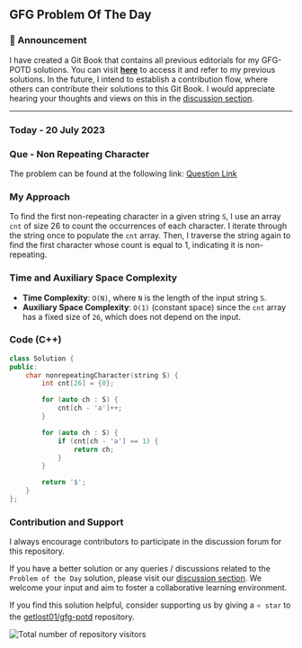 ## GFG Problem Of The Day

### 🎉 Announcement
I have created a Git Book that contains all previous editorials for my GFG-POTD solutions. You can visit **[here](https://gl01.gitbook.io/gfg-editorials/)** to access it and refer to my previous solutions. In the future, I intend to establish a contribution flow, where others can contribute their solutions to this Git Book. I would appreciate hearing your thoughts and views on this in the [discussion section](https://github.com/getlost01/gfg-potd/discussions).

----
### Today - 20 July 2023
### Que - Non Repeating Character

The problem can be found at the following link: [Question Link](https://practice.geeksforgeeks.org/problems/non-repeating-character-1587115620/1)

### My Approach

To find the first non-repeating character in a given string `S`, I use an array `cnt` of size 26 to count the occurrences of each character. 
I iterate through the string once to populate the `cnt` array. Then, I traverse the string again to find the first character whose count is equal to 1, indicating it is non-repeating.

### Time and Auxiliary Space Complexity

- **Time Complexity**: `O(N)`, where `N` is the length of the input string `S`.
- **Auxiliary Space Complexity**: `O(1)` (constant space) since the `cnt` array has a fixed size of `26`, which does not depend on the input.

### Code (C++)

```cpp
class Solution {
public:
    char nonrepeatingCharacter(string S) {
        int cnt[26] = {0};

        for (auto ch : S) {
            cnt[ch - 'a']++;
        }

        for (auto ch : S) {
            if (cnt[ch - 'a'] == 1) {
                return ch;
            }
        }

        return '$';
    }
};
```

### Contribution and Support

I always encourage contributors to participate in the discussion forum for this repository.

If you have a better solution or any queries / discussions related to the `Problem of the Day` solution, please visit our [discussion section](https://github.com/getlost01/gfg-potd/discussions). We welcome your input and aim to foster a collaborative learning environment.

If you find this solution helpful, consider supporting us by giving a `⭐ star` to the [getlost01/gfg-potd](https://github.com/getlost01/gfg-potd) repository.


![Total number of repository visitors](https://komarev.com/ghpvc/?username=gl01potdgfg&color=blue&&label=Visitors)
